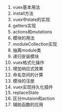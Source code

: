 1. vuex基本用法
2. install方法
3. vuex中state的实现
4. getters实现
5. actions和mutations
6. 模块的用法
7. moduleCollection实现
8. 抽离module类
9. 递归安装模块
10. vuex格式化操作
11. 增加响应式效果
12. 命名空间的计算
13. 模块的注册
14. vuex实现持久化插件
15. replaceState
16. 区分mutaion和action
17. 辅助函数的应用